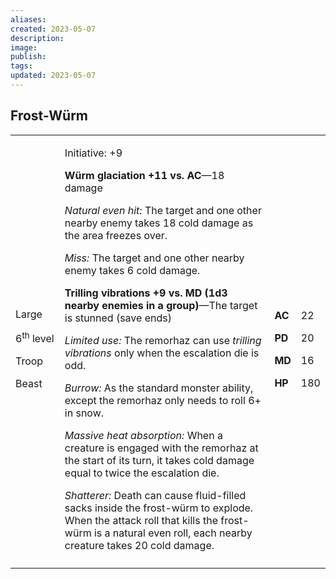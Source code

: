 ```yaml
---
aliases: 
created: 2023-05-07
description: 
image: 
publish: 
tags: 
updated: 2023-05-07
---
```


## Frost-Würm

<table>
<colgroup>
<col style="width: 16%" />
<col style="width: 71%" />
<col style="width: 5%" />
<col style="width: 6%" />
</colgroup>
<tbody>
<tr class="odd">
<td><p>Large</p>
<p>6<sup>th</sup> level</p>
<p>Troop</p>
<p>Beast</p></td>
<td><p>Initiative: +9</p>
<p><strong>Würm glaciation +11 vs. AC</strong>—18 damage</p>
<p><em>Natural even hit:</em> The target and one other nearby enemy
takes 18 cold damage as the area freezes over.</p>
<p><em>Miss:</em> The target and one other nearby enemy takes 6 cold
damage.</p>
<p><strong>Trilling vibrations +9 vs. MD (1d3 nearby enemies in a
group)</strong>—The target is stunned (save ends)</p>
<p><em>Limited use:</em> The remorhaz can use <em>trilling
vibrations</em> only when the escalation die is odd.</p>
<p><em>Burrow:</em> As the standard monster ability, except the remorhaz
only needs to roll 6+ in snow.</p>
<p><em>Massive heat absorption:</em> When a creature is engaged with the
remorhaz at the start of its turn, it takes cold damage equal to twice
the escalation die.</p>
<p><em>Shatterer:</em> Death can cause fluid-filled sacks inside the
frost-würm to explode. When the attack roll that kills the frost-würm is
a natural even roll, each nearby creature takes 20 cold damage.</p></td>
<td><p><strong>AC</strong></p>
<p><strong>PD</strong></p>
<p><strong>MD</strong></p>
<p><strong>HP</strong></p></td>
<td><p>22</p>
<p>20</p>
<p>16</p>
<p>180</p></td>
</tr>
<tr class="even">
<td></td>
<td></td>
<td></td>
<td></td>
</tr>
</tbody>
</table>


